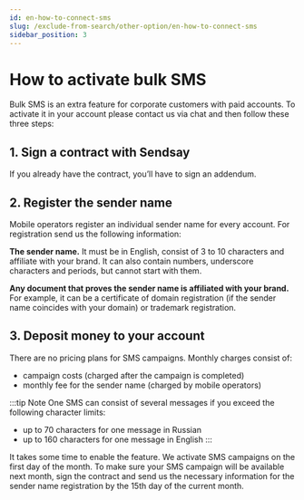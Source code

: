 ```yaml
---
id: en-how-to-connect-sms
slug: /exclude-from-search/other-option/en-how-to-connect-sms
sidebar_position: 3
---
```


# How to activate bulk SMS
Bulk SMS is an extra feature for corporate customers with paid accounts. To activate it in your account please contact us via chat and then follow these three steps:

## 1. Sign a contract with Sendsay
If you already have the contract, you’ll have to sign an addendum.

## 2. Register the sender name
Mobile operators register an individual sender name for every account. For registration send us the following information:

**The sender name.** It must be in English, consist of 3 to 10 characters and affiliate with your brand. It can also contain numbers, underscore characters and periods, but cannot start with them.

**Any document that proves the sender name is affiliated with your brand.** For example, it can be a certificate of domain registration (if the sender name coincides with your domain) or trademark registration.

## 3. Deposit money to your account
There are no pricing plans for SMS campaigns. Monthly charges consist of:
- campaign costs (charged after the campaign is completed)
- monthly fee for the sender name (charged by mobile operators)

:::tip Note
One SMS can consist of several messages if you exceed the following character limits:
- up to 70 characters for one message in Russian
- up to 160 characters for one message in English
:::

It takes some time to enable the feature. We activate SMS campaigns on the first day of the month. To make sure your SMS campaign will be available next month, sign the contract and send us the necessary information for the sender name registration by the 15th day of the current month.